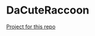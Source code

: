 # DaCuteRaccoon
[Project for this repo](https://github.com/users/DaCuteRaccoon/projects/4)

<!-- Notes for me
This website is a good example template: https://api.msn.com/
-->
